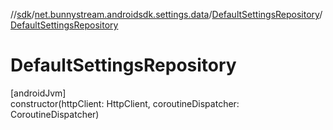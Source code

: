 //[sdk](../../../index.md)/[net.bunnystream.androidsdk.settings.data](../index.md)/[DefaultSettingsRepository](index.md)/[DefaultSettingsRepository](-default-settings-repository.md)

# DefaultSettingsRepository

[androidJvm]\
constructor(httpClient: HttpClient, coroutineDispatcher: CoroutineDispatcher)
